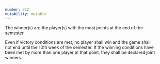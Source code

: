 ```yaml
---
number: 312
mutability: mutable
---
```


The winner(s) are the player(s) with the most points at the end of the semester.

Even if victory conditions are met, no player shall win and the game shall not end until the 10th week of the semester.
If the winning conditions have been met by more than one player at that point, they shall be declared joint winners.
